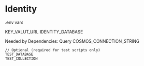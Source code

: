 # Identity

.env vars

KEY_VALUT_URL
IDENTITY_DATABASE



Needed by Dependencies:
Query
    COSMOS_CONNECTION_STRING

    // Optional (required for test scripts only)
    TEST_DATABASE
    TEST_COLLECTION
